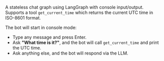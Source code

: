 A stateless chat graph using LangGraph with console input/output. Supports a tool `get_current_time` which returns the current UTC time in ISO-8601 format.

The bot will start in console mode:

- Type any message and press Enter.
- Ask **"What time is it?"**, and the bot will call `get_current_time` and print the UTC time.
- Ask anything else, and the bot will respond via the LLM.
